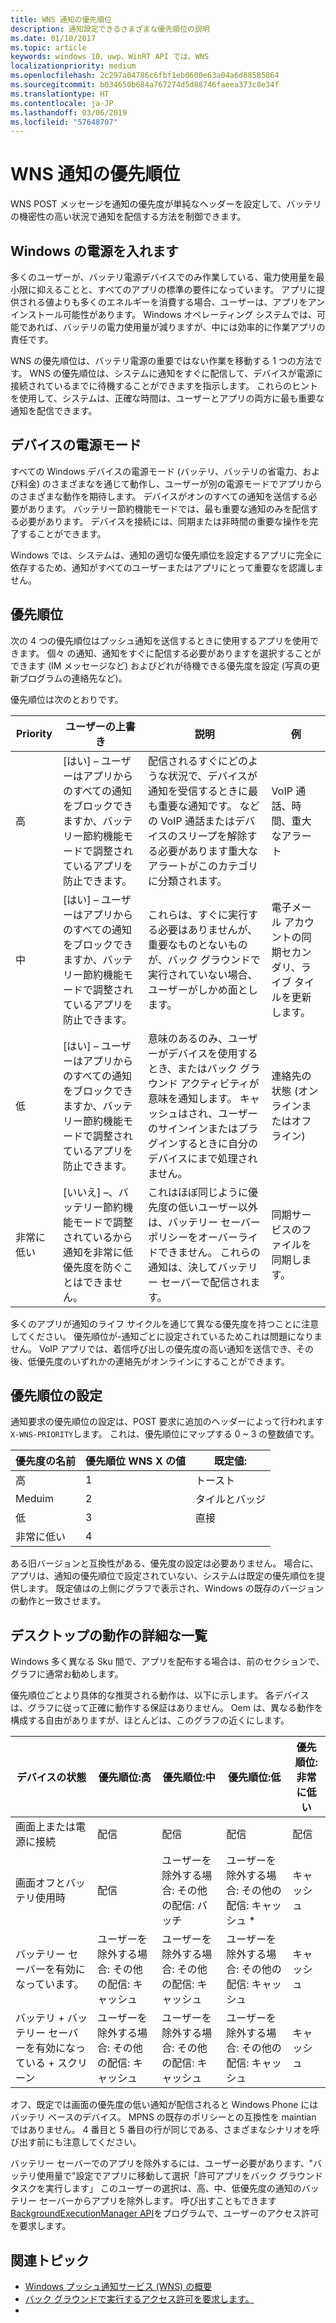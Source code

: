 ```yaml
---
title: WNS 通知の優先順位
description: 通知設定できるさまざまな優先順位の説明
ms.date: 01/10/2017
ms.topic: article
keywords: windows 10、uwp、WinRT API では、WNS
localizationpriority: medium
ms.openlocfilehash: 2c297a04786c6fbf1eb0600e63a04a6d88585864
ms.sourcegitcommit: b034650b684a767274d5d88746faeea373c8e34f
ms.translationtype: HT
ms.contentlocale: ja-JP
ms.lasthandoff: 03/06/2019
ms.locfileid: "57648707"
---
```

# <a name="wns-notification-priorities"></a>WNS 通知の優先順位
WNS POST メッセージを通知の優先度が単純なヘッダーを設定して、バッテリの機密性の高い状況で通知を配信する方法を制御できます。

## <a name="power-on-windows"></a>Windows の電源を入れます
多くのユーザーが、バッテリ電源デバイスでのみ作業している、電力使用量を最小限に抑えることと、すべてのアプリの標準の要件になっています。 アプリに提供される値よりも多くのエネルギーを消費する場合、ユーザーは、アプリをアンインストール可能性があります。 Windows オペレーティング システムでは、可能であれば、バッテリの電力使用量が減りますが、中には効率的に作業アプリの責任です。 

WNS の優先順位は、バッテリ電源の重要ではない作業を移動する 1 つの方法です。 WNS の優先順位は、システムに通知をすぐに配信して、デバイスが電源に接続されているまでに待機することができますを指示します。 これらのヒントを使用して、システムは、正確な時間は、ユーザーとアプリの両方に最も重要な通知を配信できます。 

## <a name="power-modes-on-the-device"></a>デバイスの電源モード
すべての Windows デバイスの電源モード (バッテリ、バッテリの省電力、および料金) のさまざまなを通じて動作し、ユーザーが別の電源モードでアプリからのさまざまな動作を期待します。 デバイスがオンのすべての通知を送信する必要があります。 バッテリー節約機能モードでは、最も重要な通知のみを配信する必要があります。 デバイスを接続には、同期または非時間の重要な操作を完了することができます。

Windows では、システムは、通知の適切な優先順位を設定するアプリに完全に依存するため、通知がすべてのユーザーまたはアプリにとって重要なを認識しません。 

## <a name="priorities"></a>優先順位
次の 4 つの優先順位はプッシュ通知を送信するときに使用するアプリを使用できます。 個々 の通知、通知をすぐに配信する必要がありますを選択することができます (IM メッセージなど) およびどれが待機できる優先度を設定 (写真の更新プログラムの連絡先など)。

優先順位は次のとおりです。 

|    Priority    |    ユーザーの上書き    |    説明    |    例    |
|----------------|---------------------|-------------------|---------------|
|    高    |    [はい] – ユーザーはアプリからのすべての通知をブロックできますか、バッテリー節約機能モードで調整されているアプリを防止できます。    |    配信されるすぐにどのような状況で、デバイスが通知を受信するときに最も重要な通知です。 などの VoIP 通話またはデバイスのスリープを解除する必要があります重大なアラートがこのカテゴリに分類されます。    |    VoIP 通話、時間、重大なアラート    |
|    中    |    [はい] – ユーザーはアプリからのすべての通知をブロックできますか、バッテリー節約機能モードで調整されているアプリを防止できます。    |    これらは、すぐに実行する必要はありませんが、重要なものとないものが、バック グラウンドで実行されていない場合、ユーザーがしかめ面とします。    |    電子メール アカウントの同期セカンダリ、ライブ タイルを更新します。    |
|    低    |    [はい] – ユーザーはアプリからのすべての通知をブロックできますか、バッテリー節約機能モードで調整されているアプリを防止できます。    |    意味のあるのみ、ユーザーがデバイスを使用するとき、またはバック グラウンド アクティビティが意味を通知します。 キャッシュはされ、ユーザーのサインインまたはプラグインするときに自分のデバイスにまで処理されません。    |    連絡先の状態 (オンラインまたはオフライン)    |
|    非常に低い     |    [いいえ] –、バッテリー節約機能モードで調整されているから通知を非常に低優先度を防ぐことはできません。    |    これはほぼ同じように優先度の低いユーザー以外は、バッテリー セーバー ポリシーをオーバーライドできません。 これらの通知は、決してバッテリー セーバーで配信されます。    |    同期サービスのファイルを同期します。    |

多くのアプリが通知のライフ サイクルを通じて異なる優先度を持つことに注意してください。 優先順位が-通知ごとに設定されているためこれは問題になりません。 VoIP アプリでは、着信呼び出しの優先度の高い通知を送信でき、その後、低優先度のいずれかの連絡先がオンラインにすることができます。 

## <a name="setting-the-priority"></a>優先順位の設定

通知要求の優先順位の設定は、POST 要求に追加のヘッダーによって行われます`X-WNS-PRIORITY`します。 これは、優先順位にマップする 0 ~ 3 の整数値です。 

| 優先度の名前 | 優先順位 WNS X の値 | 既定値: |
|---------------|----------------------|------------------|
| 高 | 1 | トースト |
| Meduim | 2 | タイルとバッジ |
| 低 | 3 | 直接 |
| 非常に低い | 4 |  |

ある旧バージョンと互換性がある、優先度の設定は必要ありません。 場合に、アプリは、通知の優先順位で設定されていない、システムは既定の優先順位を提供します。 既定値はの上側にグラフで表示され、Windows の既存のバージョンの動作と一致させます。 

## <a name="detailed-listing-of-desktop-behavior"></a>デスクトップの動作の詳細な一覧 

Windows 多く異なる Sku 間で、アプリを配布する場合は、前のセクションで、グラフに通常お勧めします。 

優先順位ごとより具体的な推奨される動作は、以下に示します。 各デバイスは、グラフに従って正確に動作する保証はありません。 Oem は、異なる動作を構成する自由がありますが、ほとんどは、このグラフの近くにします。 

| デバイスの状態    | 優先順位:高    |    優先順位:中        | 優先順位:低    |    優先順位:非常に低い    |
|-------------------------------------------------------|----------------------------------------------------|----------------------------------------------------|----------------------------------------------------|--------------------------|
|    画面上または電源に接続    |    配信    |    配信    |    配信    |    配信    |
|    画面オフとバッテリ使用時    |    配信    |    ユーザーを除外する場合: その他の配信: バッチ     |    ユーザーを除外する場合: その他の配信: キャッシュ *    |    キャッシュ    |
|    バッテリー セーバーを有効になっています。    |    ユーザーを除外する場合: その他の配信: キャッシュ    |    ユーザーを除外する場合: その他の配信: キャッシュ    |    ユーザーを除外する場合: その他の配信: キャッシュ    |    キャッシュ     |
|    バッテリ + バッテリー セーバーを有効になっている + スクリーン    |    ユーザーを除外する場合: その他の配信: キャッシュ    |    ユーザーを除外する場合: その他の配信: キャッシュ    |    ユーザーを除外する場合: その他の配信: キャッシュ    |    キャッシュ    |

オフ、既定では画面の優先度の低い通知が配信されると Windows Phone にはバッテリ ベースのデバイス。 MPNS の既存のポリシーとの互換性を maintian ではありません。 4 番目と 5 番目の行が同じである、さまざまなシナリオを呼び出す前にも注意してください。

バッテリー セーバーでのアプリを除外するには、ユーザー必要があります、"バッテリ使用量で"設定でアプリに移動して選択「許可アプリをバック グラウンド タスクを実行します」 このユーザーの選択は、高、中、低優先度の通知のバッテリー セーバーからアプリを除外します。 呼び出すこともできます[BackgroundExecutionManager API](https://docs.microsoft.com/uwp/api/windows.applicationmodel.background.backgroundexecutionmanager.requestaccesskindasync#Windows_ApplicationModel_Background_BackgroundExecutionManager_RequestAccessKindAsync_Windows_ApplicationModel_Background_BackgroundAccessRequestKind_System_String_)をプログラムで、ユーザーのアクセス許可を要求します。  

## <a name="related-topics"></a>関連トピック
- [Windows プッシュ通知サービス (WNS) の概要](windows-push-notification-services--wns--overview.md)
- [バック グラウンドで実行するアクセス許可を要求します。](https://docs.microsoft.com/uwp/api/windows.applicationmodel.background.backgroundexecutionmanager.requestaccesskindasync#Windows_ApplicationModel_Background_BackgroundExecutionManager_RequestAccessKindAsync_Windows_ApplicationModel_Background_BackgroundAccessRequestKind_System_String_)
- 
